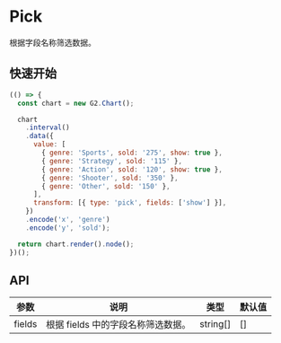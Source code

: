 # Pick

根据字段名称筛选数据。

## 快速开始

```js
(() => {
  const chart = new G2.Chart();

  chart
    .interval()
    .data({
      value: [
        { genre: 'Sports', sold: '275', show: true },
        { genre: 'Strategy', sold: '115' },
        { genre: 'Action', sold: '120', show: true },
        { genre: 'Shooter', sold: '350' },
        { genre: 'Other', sold: '150' },
      ],
      transform: [{ type: 'pick', fields: ['show'] }],
    })
    .encode('x', 'genre')
    .encode('y', 'sold');

  return chart.render().node();
})();
```

## API

| 参数     	| 说明                                 	| 类型         	| 默认值 	|
|----------	|--------------------------------------	|--------------	|--------	|
| fields 	| 根据 fields 中的字段名称筛选数据。 	| string[]	| []   	|

